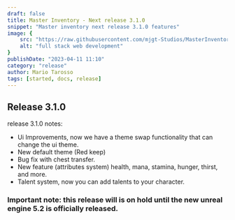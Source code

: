 ```yaml
---
draft: false
title: Master Inventory - Next release 3.1.0
snippet: "Master inventory next release 3.1.0 features"
image: {
    src: "https://raw.githubusercontent.com/mjgt-Studios/MasterInventoryDocs/main/imgs/PostImgs/newRelease.png",
    alt: "full stack web development"
}
publishDate: "2023-04-11 11:10"
category: "release"
author: Mario Tarosso
tags: [started, docs, release]
---
```


## Release 3.1.0

release 3.1.0 notes:

- Ui Improvements, now we have a theme swap functionality that can change the ui theme.
- New default theme (Red keep)
- Bug fix with chest transfer.
- New feature (attributes system) health, mana, stamina, hunger, thirst, and more.
- Talent system, now you can add talents to your character.

### Important note: this release will is on hold until the new unreal engine 5.2 is officially released.
